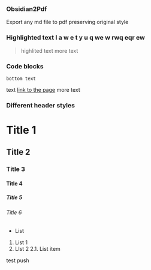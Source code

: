 ### Obsidian2Pdf 
Export any md file to pdf preserving original style

### Highlighted text l a w e t y u q we w rwq eqr ew

>highlited text
>	more text 


### Code blocks

```title
bottom text
```

text [link to the page](https://github.com/Altair200333/ObsidianMDtoPDF) more text

### Different header styles
# Title 1
## Title 2
### Title 3
#### Title 4
##### Title 5
###### Title 6

 - List

1. List 1
2. LIst 2
	2.1. List item


test push




